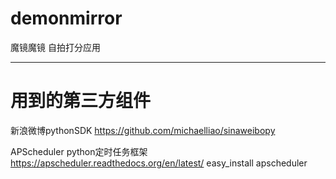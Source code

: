 demonmirror
===========

魔镜魔镜  自拍打分应用

-----------
用到的第三方组件
===========

新浪微博pythonSDK
https://github.com/michaelliao/sinaweibopy



APScheduler python定时任务框架 https://apscheduler.readthedocs.org/en/latest/
easy_install apscheduler